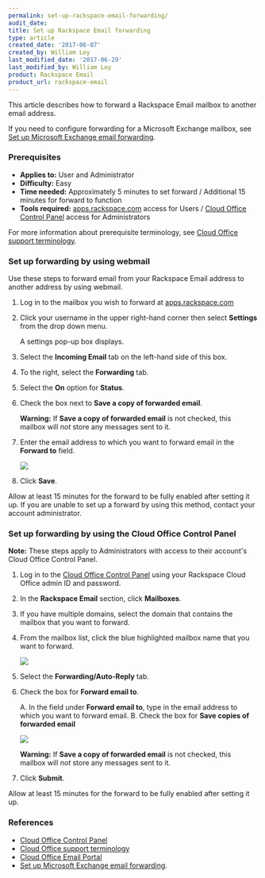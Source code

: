 ```yaml
---
permalink: set-up-rackspace-email-forwarding/
audit_date:
title: Set up Rackspace Email forwarding
type: article
created_date: '2017-06-07'
created_by: William Loy
last_modified_date: '2017-06-29'
last_modified_by: William Loy
product: Rackspace Email
product_url: rackspace-email
---
```


This article describes how to forward a Rackspace Email mailbox to another email address.

If you need to configure forwarding for a Microsoft Exchange mailbox, see [Set up Microsoft Exchange email forwarding](/how-to/set-up-microsoft-exchange-email-forwarding/).

### Prerequisites

- **Applies to:** User and Administrator
- **Difficulty:** Easy
- **Time needed:** Approximately 5 minutes to set forward / Additional 15 minutes for forward to function
- **Tools required:** [apps.rackspace.com](https://apps.rackspace.com/index.php) access for Users / [Cloud Office Control Panel](https://cp.rackspace.com) access for Administrators

For more information about prerequisite terminology, see [Cloud Office support terminology](/how-to/cloud-office-support-terminology).

### Set up forwarding by using webmail

Use these steps to forward email from your Rackspace Email address to another address by using webmail.

1. Log in to the mailbox you wish to forward at [apps.rackspace.com](https://apps.rackspace.com/index.php)
2. Click your username in the upper right-hand corner then select **Settings** from the drop down menu.

   A settings pop-up box displays.

3. Select the **Incoming Email** tab on the left-hand side of this box.
4. To the right, select the **Forwarding** tab.
5. Select the **On** option for **Status**.
6. Check the box next to **Save a copy of forwarded email**.

   **Warning:** If **Save a copy of forwarded email** is not checked, this mailbox will *not* store any messages sent to it.

7. Enter the email address to which you want to forward email in the **Forward to** field.

   <img src="{% asset_path rackspace-email/set-up-rackspace-email-forwarding/ForwardRSEWebmailSC2.png %}" />

8. Click **Save**.

Allow at least 15 minutes for the forward to be fully enabled after setting it up. If you are unable to set up a forward by using this method, contact your account administrator.

### Set up forwarding by using the Cloud Office Control Panel

**Note:** These steps apply to Administrators with access to their account's Cloud Office Control Panel.

1.	Log in to the [Cloud Office Control Panel](https://cp.rackspace.com/Login.aspx?ReturnUrl=%2f "Cloud Office Control Panel") using your Rackspace Cloud Office admin ID and password.
2. In the **Rackspace Email** section, click **Mailboxes**.
3. If you have multiple domains, select the domain that contains the mailbox that you want to forward.
4. From the mailbox list, click the blue highlighted mailbox name that you want to forward.

   <img src="{% asset_path rackspace-email/set-up-rackspace-email-forwarding/ForwardRSEcontrolpanelSC2.png %}" />

5. Select the **Forwarding/Auto-Reply** tab.
6. Check the box for **Forward email to**.

   A. In the field under **Forward email to**, type in the email address to which you want to forward email.
   B. Check the box for **Save copies of forwarded email**

   <img src="{% asset_path rackspace-email/set-up-rackspace-email-forwarding/ForwardRSEcontrolpanelSC3.png %}" />

   **Warning:** If **Save a copy of forwarded email** is not checked, this mailbox will *not* store any messages sent to it.

7. Click **Submit**.

Allow at least 15 minutes for the forward to be fully enabled after setting it up.

### References

- [Cloud Office Control Panel](https://cp.rackspace.com/Login.aspx?ReturnUrl=%2f "Cloud Office Control Panel")
- [Cloud Office support terminology](/how-to/cloud-office-support-terminology)
- [Cloud Office Email Portal](https://apps.rackspace.com/index.php)
- [Set up Microsoft Exchange email forwarding](/how-to/set-up-microsoft-exchange-email-forwarding/).
